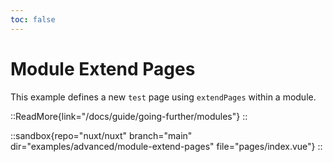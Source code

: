 ```yaml
---
toc: false
---
```


# Module Extend Pages

This example defines a new `test` page using `extendPages` within a module.

::ReadMore{link="/docs/guide/going-further/modules"}
::

::sandbox{repo="nuxt/nuxt" branch="main" dir="examples/advanced/module-extend-pages" file="pages/index.vue"}
::
